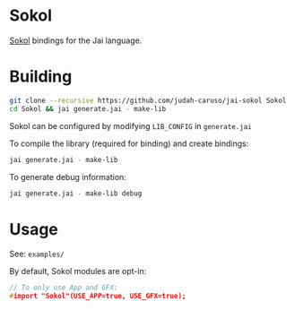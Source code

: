 # Sokol

[Sokol](https://github.com/floooh/sokol) bindings for the Jai language.

# Building

```sh
git clone --recursive https://github.com/judah-caruso/jai-sokol Sokol
cd Sokol && jai generate.jai - make-lib
```

Sokol can be configured by modifying `LIB_CONFIG` in `generate.jai`

To compile the library (required for binding) and create bindings:
```sh
jai generate.jai - make-lib
```

To generate debug information:
```sh
jai generate.jai - make-lib debug
```

# Usage

See: `examples/`

By default, Sokol modules are opt-in:

```cpp
// To only use App and GFX:
#import "Sokol"(USE_APP=true, USE_GFX=true);
```
